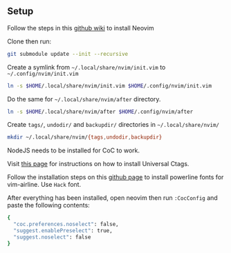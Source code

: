 ## Setup

Follow the steps in this [github wiki](https://github.com/neovim/neovim/wiki/Installing-Neovim) to install Neovim

Clone then run:

```bash
git submodule update --init --recursive
```

Create a symlink from `~/.local/share/nvim/init.vim` to `~/.config/nvim/init.vim`

```bash
ln -s $HOME/.local/share/nvim/init.vim $HOME/.config/nvim/init.vim
```

Do the same for `~/.local/share/nvim/after` directory.

```bash
ln -s $HOME/.local/share/nvim/after $HOME/.config/nvim/after
```

Create `tags/`, `undodir/` and `backupdir/` directories in `~/.local/share/nvim/`

```bash
mkdir ~/.local/share/nvim/{tags,undodir,backupdir}
```

NodeJS needs to be installed for CoC to work.

Visit [this page](https://github.com/universal-ctags/ctags) for instructions
on how to install Universal Ctags.

Follow the installation steps on this [github page](https://github.com/powerline/fonts)
to install powerline fonts for vim-airline. Use `Hack` font.

After everything has been installed, open neovim then run `:CocConfig` and paste
the following contents:

```bash
{
  "coc.preferences.noselect": false,
  "suggest.enablePreselect": true,
  "suggest.noselect": false
}
```
